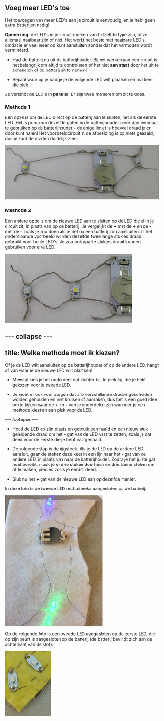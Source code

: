 ## Voeg meer LED's toe

Het toevoegen van meer LED's aan je circuit is eenvoudig, en je hebt geen extra batterijen nodig!

**Opmerking**: de LED's in je circuit moeten van hetzelfde type zijn, of ze allemaal naaibaar zijn of niet. Het werkt het beste met naaibare LED's, omdat je er veel meer op kunt aansluiten zonder dat het vermogen wordt verminderd.

+ Haal de batterij nu uit de batterijhouder. Bij het werken aan een circuit is het belangrijk om altijd te controleren of het niet **aan staat** door het uit te schakelen of de batterij uit te nemen!

+ Bepaal waar op je badge je de volgende LED wilt plaatsen en markeer die plek.

Je verbindt de LED's in **parallel**. Er zijn twee manieren om dit te doen.

### Methode 1

Eén optie is om de LED direct op de batterij aan te sluiten, net als de eerste LED. Het is prima om dezelfde gaten in de batterijhouder meer dan eenmaal te gebruiken op de batterijhouder - de enige limiet is hoeveel draad je er door kunt halen! Het voorbeeldcircuit in de afbeelding is op niets genaaid, dus je kunt de draden duidelijk zien:

![](images/more_leds_separate.png)

### Methode 2

Een andere optie is om de nieuwe LED aan te sluiten op de LED die al in je circuit zit, in plaats van op de batterij. Je vergelijkt de **+** met de **+** en de **-** met de **-** zoals je zou doen als je het op een batterij zou aansluiten. In het onderstaande voorbeeld worden dezelfde twee lange stukjes draad gebruikt voor beide LED's. Je zou ook aparte stukjes draad kunnen gebruiken voor elke LED.

![](images/more_leds_extended.png)

--- collapse ---
---
title: Welke methode moet ik kiezen?
---

Of je de LED wilt aansluiten op de batterijhouder of op de andere LED, hangt af van waar je de nieuwe LED wilt plaatsen!

+ Meestal kies je het onderdeel dat dichter bij de plek ligt die je hebt gekozen voor je tweede LED.

+ Je moet er ook voor zorgen dat alle verschillende draden gescheiden worden gehouden en niet kruisen of aanraken, dus het is een goed idee om te kijken waar de **+** en **-** van je onderdelen zijn wanneer je een methode kiest en een plek voor de LED.

--- /collapse ---

+ Houd de LED op zijn plaats en gebruik een naald en een nieuw stuk geleidende draad om het **-** gat van de LED vast te zetten, zoals je dat deed voor de eerste die je hebt vastgenaaid.

+ De volgende stap is de rijgsteek. Als je de LED op de andere LED aansluit, gaan de steken deze keer in een lijn naar het **-** gat van de andere LED, in plaats van naar de batterijhouder. Zodra je het juiste gat hebt bereikt, maak je er drie steken doorheen en drie kleine steken om af te maken, precies zoals je eerder deed.

+ Sluit nu het **+** gat van de nieuwe LED aan op dezelfde manier.

In deze foto is de tweede LED rechtstreeks aangesloten op de batterij:

![](images/second_led.JPG)

Op de volgende foto is een tweede LED aangesloten op de eerste LED, die op zijn beurt is aangesloten op de batterij (de batterij bevindt zich aan de achterkant van de stof):

![](images/second_led2.png)
